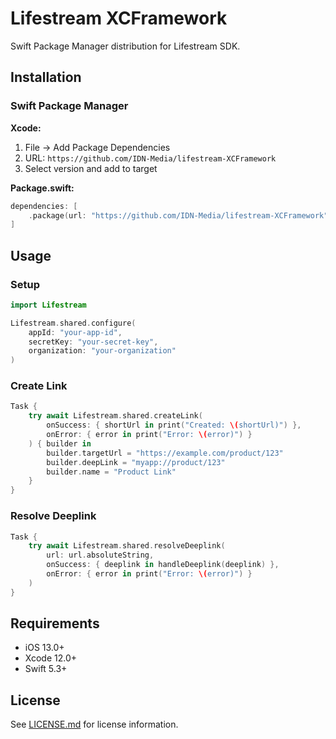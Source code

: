 # Lifestream XCFramework

Swift Package Manager distribution for Lifestream SDK.

## Installation

### Swift Package Manager

**Xcode:**
1. File → Add Package Dependencies
2. URL: `https://github.com/IDN-Media/lifestream-XCFramework`
3. Select version and add to target

**Package.swift:**
```swift
dependencies: [
    .package(url: "https://github.com/IDN-Media/lifestream-XCFramework", from: "1.0.0")
]
```

## Usage

### Setup
```swift
import Lifestream

Lifestream.shared.configure(
    appId: "your-app-id",
    secretKey: "your-secret-key", 
    organization: "your-organization"
)
```

### Create Link
```swift
Task {
    try await Lifestream.shared.createLink(
        onSuccess: { shortUrl in print("Created: \(shortUrl)") },
        onError: { error in print("Error: \(error)") }
    ) { builder in
        builder.targetUrl = "https://example.com/product/123"
        builder.deepLink = "myapp://product/123"
        builder.name = "Product Link"
    }
}
```

### Resolve Deeplink
```swift
Task {
    try await Lifestream.shared.resolveDeeplink(
        url: url.absoluteString,
        onSuccess: { deeplink in handleDeeplink(deeplink) },
        onError: { error in print("Error: \(error)") }
    )
}
```

## Requirements

- iOS 13.0+
- Xcode 12.0+
- Swift 5.3+

## License

See [LICENSE.md](LICENSE.md) for license information.